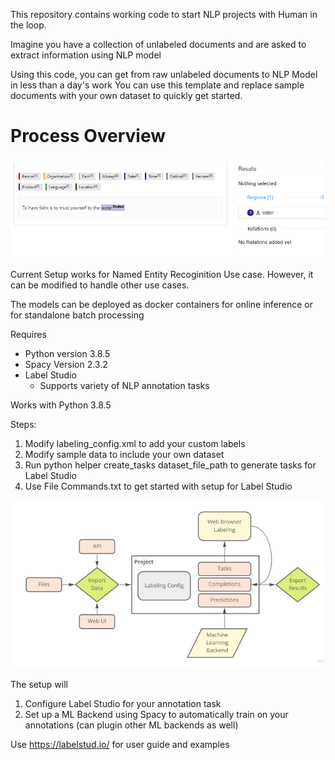 This repository contains working code to start NLP projects with Human in the loop.

Imagine you have a collection of unlabeled documents and are asked to extract information using NLP model

Using this code, you can get from raw unlabeled documents to NLP Model in less than a day's work
You can use this template and replace sample documents with your own dataset to quickly get started.

# Process Overview

![Process Overview](https://raw.githubusercontent.com/vinayex2/recipe_for_nlp/main/images/annotation.PNG)

Current Setup works for Named Entity Recoginition Use case. However, it can be modified to handle other use cases.

The models can be deployed as docker containers for online inference or for standalone batch processing

Requires
- Python version 3.8.5
- Spacy Version 2.3.2
- Label Studio
   -  Supports variety of NLP annotation tasks

Works with Python 3.8.5

Steps:
1. Modify labeling_config.xml to add your custom labels
2. Modify sample data to include your own dataset
3. Run python helper create_tasks dataset_file_path to generate tasks for Label Studio
4. Use File Commands.txt to get started with setup for Label Studio


![Label Studio UI](https://github.com/vinayex2/recipe_for_nlp/blob/main/images/process_overview.PNG)

The setup will 
1. Configure Label Studio for your annotation task
2. Set up a ML Backend using Spacy to automatically train on your annotations (can plugin other ML backends as well)

Use https://labelstud.io/ for user guide and examples


